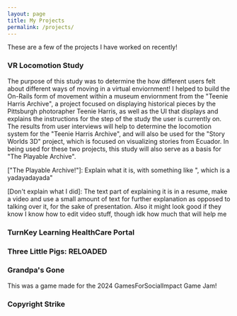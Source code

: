 ```yaml
---
layout: page
title: My Projects
permalink: /projects/
---
```


These are a few of the projects I have worked on recently!

### VR Locomotion Study

The purpose of this study was to determine the how different users felt about different ways of moving in a virtual enviornment! I helped to build the On-Rails form of movement within a museum enviornment from the "Teenie Harris Archive", a project focused on displaying historical pieces by the Pittsburgh photorapher Teenie Harris, as well as the UI that displays and explains the instructions for the step of the study the user is currently on. The results from user interviews will help to determine the locomotion system for the "Teenie Harris Archive", and will also be used for the "Story Worlds 3D" project, which is focused on visualizing stories from Ecuador. In being used for these two projects, this study will also serve as a basis for "The Playable Archive". 

["The Playable Archive!"]: Explain what it is, with something like ", which is a yadayadayada"

[Don't explain what I did]: The text part of explaining it is in a resume, make a video and use a small amount of text for further explanation as opposed to talking over it, for the sake of presentation. Also it might look good if they know I know how to edit video stuff, though idk how much that will help me

### TurnKey Learning HealthCare Portal

### Three Little Pigs: RELOADED

### Grandpa's Gone

This was a game made for the 2024 GamesForSocialImpact Game Jam!

### Copyright Strike